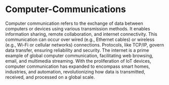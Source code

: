 # Computer-Communications
Computer communication refers to the exchange of data between computers or devices using various transmission methods. It enables information sharing, remote collaboration, and internet connectivity. This communication can occur over wired (e.g., Ethernet cables) or wireless (e.g., Wi-Fi or cellular networks) connections. Protocols, like TCP/IP, govern data transfer, ensuring reliability and security. The internet is a prime example of global computer communication, facilitating web browsing, email, and multimedia streaming. With the proliferation of IoT devices, computer communication has expanded to encompass smart homes, industries, and automation, revolutionizing how data is transmitted, received, and processed on a global scale.
